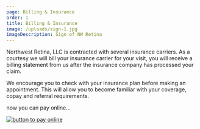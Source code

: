 ```yaml
---
page: Billing & Insurance
order: 1
title: Billing & Insurance
image: /uploads/sign-1.jpg
imageDescription: Sign of NW Retina
---
```

Northwest Retina, LLC is contracted with several insurance carriers. As a courtesy we will bill your insurance carrier for your visit, you will receive a billing statement from us after the insurance company has processed your claim.

We encourage you to check with your insurance plan before making an appointment. This will allow you to become familiar with your coverage, copay and referral requirements.

now you can pay online...

 [![button to pay online](/uploads/xpress-pay-it-button.png)](https://pay.xpress-pay.com/org/1E9CEA4659884D2)